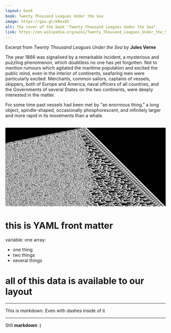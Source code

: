 ```yaml
---
layout: book
book: Twenty Thousand Leagues Under the Sea
image: https://goo.gl/KResEh
alt: The cover of the book "Twenty Thousand Leagues Under the Sea"
link: https://en.wikipedia.org/wiki/Twenty_Thousand_Leagues_Under_the_Sea
---
```

Excerpt from *Twenty Thousand Leagues Under the Sea* by **Jules Verne**

The year 1866 was signalised by a remarkable incident, a mysterious and puzzling
phenomenon, which doubtless no one has yet forgotten. Not to mention rumours
which agitated the maritime population and excited the public mind, even in the
interior of continents, seafaring men were particularly excited. Merchants,
common sailors, captains of vessels, skippers, both of Europe and America, naval
officers of all countries, and the Governments of several States on the two
continents, were deeply interested in the matter.

For some time past vessels had been met by "an enormous thing," a long object,
spindle-shaped, occasionally phosphorescent, and infinitely larger and more
rapid in its movements than a whale.

![](/assets/conwayslife.png)
---
# this is YAML front matter
variable: one
array:
  - one thing
  - two things
  - several things
# all of this data is available to our layout
---

This is _markdown_.
Even with dashes inside of it

---

Still **markdown** :)
